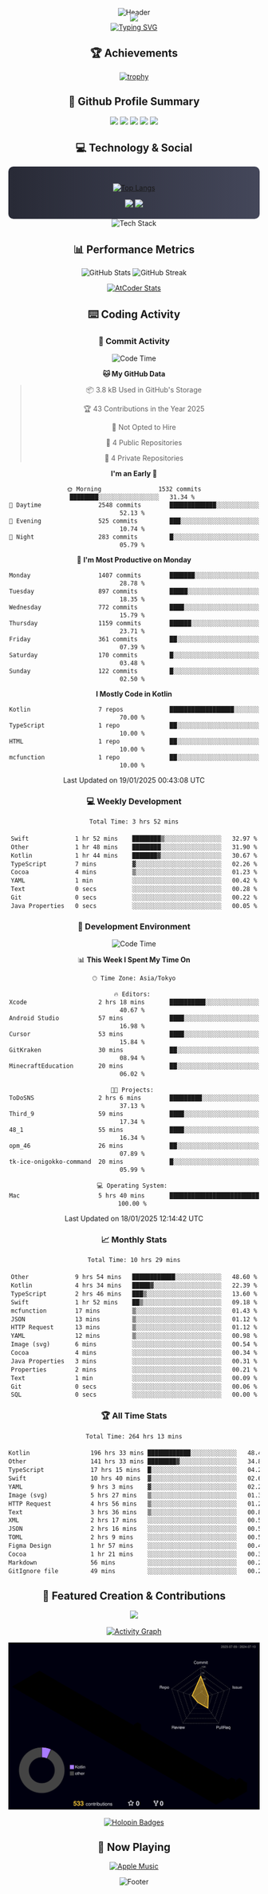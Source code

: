 <div align="center">
  
![Header](https://capsule-render.vercel.app/api?type=waving&color=gradient&customColorList=12&height=300&section=header&text=Welcome%20to%20Batapii's%20Universe&fontSize=50&animation=fadeIn&fontAlignY=40&desc=Android%20Developer%20|%20Kotlin%20LOVE%20)

<div style="margin-top: -20px;">
  <img src="https://readme-typing-svg.herokuapp.com/?lines=Crafting+Android+Experiences;Building+Tomorrow's+Apps+Today;Always+Learning,+Always+Growing&font=Fira%20Code&center=true&width=440&height=45&color=f75c7e&vCenter=true&size=22&pause=1000">
</div>

<a href="https://git.io/typing-svg">
  <img src="https://readme-typing-svg.demolab.com?font=Fira+Code&weight=600&size=28&duration=4000&pause=1000&center=true&vCenter=true&width=800&lines=Hey+there!+I'm+Batapii+%F0%9F%91%8B;Android+Developer+from+Japan+%F0%9F%87%AF%F0%9F%87%B5" alt="Typing SVG" />
</a>

## 🏆 Achievements

[![trophy](https://github-profile-trophy.vercel.app/?username=batapii&theme=onestar&no-frame=true&no-bg=true&column=8&rank=SECRET,SSS,SS,S,AAA,AA,A,B,C,?&margin-w=10&margin-h=10)](https://github.com/ryo-ma/github-profile-trophy)

## 🎯 Github Profile Summary

<div align="center">
  <img src="http://github-profile-summary-cards.vercel.app/api/cards/profile-details?username=batapii&theme=radical" />
  <img src="http://github-profile-summary-cards.vercel.app/api/cards/repos-per-language?username=batapii&theme=radical" />
  <img src="http://github-profile-summary-cards.vercel.app/api/cards/most-commit-language?username=batapii&theme=radical" />
  <img src="http://github-profile-summary-cards.vercel.app/api/cards/stats?username=batapii&theme=radical" />
  <img src="http://github-profile-summary-cards.vercel.app/api/cards/productive-time?username=batapii&theme=radical" />
</div>

## 💻 Technology & Social

<div align="center" style="background: linear-gradient(to right, #282A36, #44475A); padding: 20px; border-radius: 10px;">

[![Top Langs](https://github-readme-stats.vercel.app/api/top-langs/?username=batapii
)](https://github.com/anuraghazra/github-readme-stats)

<div style="margin-top: 15px">
<a href="https://github.com/batapii"><img src="https://img.shields.io/github/followers/batapii?style=for-the-badge&logo=github&label=Follow&color=ff6e96&labelColor=282A36"/></a>
<a href="https://twitter.com/batapii3939"><img src="https://img.shields.io/twitter/follow/batapii?style=for-the-badge&logo=twitter&color=1DA1F2&labelColor=282A36&label= Twitter"/></a>
</div>

</div>

<div align="center">
<img src="https://github-readme-tech-stack.vercel.app/api/cards?title=Tech+Stack&align=center&titleAlign=center&fontSize=20&lineHeight=10&lineCount=4&theme=github_dark&width=800&bg=%230D1117&badge=%23161B22&border=%2321262D&titleColor=%2358A6FF&line1=kotlin%2Ckotlin%2C0095D5%3Bandroid%2Candroid%2C00ff00%3Bjetpackcompose%2Cjetpack%2C4285F4%3B&line2=swift%2Cswift%2CFA7343%3Bfirebase%2Cfirebase%2CFFCA28%3Bgithub%2Cgithub%2C181717%3B&line3=typescript%2Ctypescript%2C3178C6%3Bgraphql%2Cgraphql%2CE10098%3Bsupabase%2Csupabase%2C3FCF8E%3B&line4=gradle%2Cgradle%2C02303A%3Bgitkraken%2Cgitkraken%2C179287%3Bpostman%2Cpostman%2CFF6C37%3B" alt="Tech Stack" />
</div>



## 📊 Performance Metrics

<div align="center">

![GitHub Stats](https://github-readme-stats.vercel.app/api?username=batapii&show_icons=true&theme=radical&hide_border=true&bg_color=0D1117)
![GitHub Streak](https://github-readme-streak-stats.herokuapp.com/?user=batapii&theme=radical&hide_border=true&background=0D1117)

[![AtCoder Stats](https://atcoder-readme-stats.vercel.app/stats/batapii3939?theme=dark&show_history=5&width=495)](https://github.com/iwbc-mzk/atcoder-readme-stats)

</div>

## ⌨️ Coding Activity

### 🌟 Commit Activity
<!--START_SECTION:commit-stats-->
![Code Time](http://img.shields.io/badge/Code%20Time-406%20hrs%2025%20mins-blue)

**🐱 My GitHub Data** 

> 📦 3.8 kB Used in GitHub's Storage 
 > 
> 🏆 43 Contributions in the Year 2025
 > 
> 🚫 Not Opted to Hire
 > 
> 📜 4 Public Repositories 
 > 
> 🔑 4 Private Repositories 
 > 
**I'm an Early 🐤** 

```text
🌞 Morning                1532 commits        ████████░░░░░░░░░░░░░░░░░   31.34 % 
🌆 Daytime                2548 commits        █████████████░░░░░░░░░░░░   52.13 % 
🌃 Evening                525 commits         ███░░░░░░░░░░░░░░░░░░░░░░   10.74 % 
🌙 Night                  283 commits         █░░░░░░░░░░░░░░░░░░░░░░░░   05.79 % 
```
📅 **I'm Most Productive on Monday** 

```text
Monday                   1407 commits        ███████░░░░░░░░░░░░░░░░░░   28.78 % 
Tuesday                  897 commits         █████░░░░░░░░░░░░░░░░░░░░   18.35 % 
Wednesday                772 commits         ████░░░░░░░░░░░░░░░░░░░░░   15.79 % 
Thursday                 1159 commits        ██████░░░░░░░░░░░░░░░░░░░   23.71 % 
Friday                   361 commits         ██░░░░░░░░░░░░░░░░░░░░░░░   07.39 % 
Saturday                 170 commits         █░░░░░░░░░░░░░░░░░░░░░░░░   03.48 % 
Sunday                   122 commits         █░░░░░░░░░░░░░░░░░░░░░░░░   02.50 % 
```


**I Mostly Code in Kotlin** 

```text
Kotlin                   7 repos             ██████████████████░░░░░░░   70.00 % 
TypeScript               1 repo              ██░░░░░░░░░░░░░░░░░░░░░░░   10.00 % 
HTML                     1 repo              ██░░░░░░░░░░░░░░░░░░░░░░░   10.00 % 
mcfunction               1 repo              ██░░░░░░░░░░░░░░░░░░░░░░░   10.00 % 
```




 Last Updated on 19/01/2025 00:43:08 UTC
<!--END_SECTION:commit-stats-->

### 💻 Weekly Development
<!--START_SECTION:wakatime-->

```txt
Total Time: 3 hrs 52 mins

Swift             1 hr 52 mins    ████████▒░░░░░░░░░░░░░░░░   32.97 %
Other             1 hr 48 mins    ████████░░░░░░░░░░░░░░░░░   31.90 %
Kotlin            1 hr 44 mins    ███████▓░░░░░░░░░░░░░░░░░   30.67 %
TypeScript        7 mins          ▓░░░░░░░░░░░░░░░░░░░░░░░░   02.26 %
Cocoa             4 mins          ▒░░░░░░░░░░░░░░░░░░░░░░░░   01.23 %
YAML              1 min           ░░░░░░░░░░░░░░░░░░░░░░░░░   00.42 %
Text              0 secs          ░░░░░░░░░░░░░░░░░░░░░░░░░   00.28 %
Git               0 secs          ░░░░░░░░░░░░░░░░░░░░░░░░░   00.22 %
Java Properties   0 secs          ░░░░░░░░░░░░░░░░░░░░░░░░░   00.05 %
```

<!--END_SECTION:wakatime-->

### 🔨 Development Environment
<!--START_SECTION:dev-stats-->
![Code Time](http://img.shields.io/badge/Code%20Time-406%20hrs%2025%20mins-blue)

📊 **This Week I Spent My Time On** 

```text
🕑︎ Time Zone: Asia/Tokyo

🔥 Editors: 
Xcode                    2 hrs 18 mins       ██████████░░░░░░░░░░░░░░░   40.67 % 
Android Studio           57 mins             ████░░░░░░░░░░░░░░░░░░░░░   16.98 % 
Cursor                   53 mins             ████░░░░░░░░░░░░░░░░░░░░░   15.84 % 
GitKraken                30 mins             ██░░░░░░░░░░░░░░░░░░░░░░░   08.94 % 
MinecraftEducation       20 mins             ██░░░░░░░░░░░░░░░░░░░░░░░   06.02 % 

🐱‍💻 Projects: 
ToDoSNS                  2 hrs 6 mins        █████████░░░░░░░░░░░░░░░░   37.13 % 
Third_9                  59 mins             ████░░░░░░░░░░░░░░░░░░░░░   17.34 % 
48_1                     55 mins             ████░░░░░░░░░░░░░░░░░░░░░   16.34 % 
opm_46                   26 mins             ██░░░░░░░░░░░░░░░░░░░░░░░   07.89 % 
tk-ice-onigokko-command  20 mins             █░░░░░░░░░░░░░░░░░░░░░░░░   05.99 % 

💻 Operating System: 
Mac                      5 hrs 40 mins       █████████████████████████   100.00 % 
```


 Last Updated on 18/01/2025 12:14:42 UTC
<!--END_SECTION:dev-stats-->

### 📈 Monthly Stats
<!--START_SECTION:wakamonth-->

```txt
Total Time: 10 hrs 29 mins

Other             9 hrs 54 mins   ████████████░░░░░░░░░░░░░   48.60 %
Kotlin            4 hrs 34 mins   █████▓░░░░░░░░░░░░░░░░░░░   22.39 %
TypeScript        2 hrs 46 mins   ███▒░░░░░░░░░░░░░░░░░░░░░   13.60 %
Swift             1 hr 52 mins    ██▒░░░░░░░░░░░░░░░░░░░░░░   09.18 %
mcfunction        17 mins         ▒░░░░░░░░░░░░░░░░░░░░░░░░   01.43 %
JSON              13 mins         ▒░░░░░░░░░░░░░░░░░░░░░░░░   01.12 %
HTTP Request      13 mins         ▒░░░░░░░░░░░░░░░░░░░░░░░░   01.12 %
YAML              12 mins         ▒░░░░░░░░░░░░░░░░░░░░░░░░   00.98 %
Image (svg)       6 mins          ░░░░░░░░░░░░░░░░░░░░░░░░░   00.54 %
Cocoa             4 mins          ░░░░░░░░░░░░░░░░░░░░░░░░░   00.34 %
Java Properties   3 mins          ░░░░░░░░░░░░░░░░░░░░░░░░░   00.31 %
Properties        2 mins          ░░░░░░░░░░░░░░░░░░░░░░░░░   00.21 %
Text              1 min           ░░░░░░░░░░░░░░░░░░░░░░░░░   00.09 %
Git               0 secs          ░░░░░░░░░░░░░░░░░░░░░░░░░   00.06 %
SQL               0 secs          ░░░░░░░░░░░░░░░░░░░░░░░░░   00.00 %
```

<!--END_SECTION:wakamonth-->

### 🏆 All Time Stats
<!--START_SECTION:wakaalltime-->

```txt
Total Time: 264 hrs 13 mins

Kotlin                 196 hrs 33 mins ████████████░░░░░░░░░░░░░   48.44 %
Other                  141 hrs 33 mins ████████▓░░░░░░░░░░░░░░░░   34.89 %
TypeScript             17 hrs 15 mins  █░░░░░░░░░░░░░░░░░░░░░░░░   04.25 %
Swift                  10 hrs 40 mins  ▓░░░░░░░░░░░░░░░░░░░░░░░░   02.63 %
YAML                   9 hrs 3 mins    ▓░░░░░░░░░░░░░░░░░░░░░░░░   02.23 %
Image (svg)            5 hrs 27 mins   ▒░░░░░░░░░░░░░░░░░░░░░░░░   01.35 %
HTTP Request           4 hrs 56 mins   ▒░░░░░░░░░░░░░░░░░░░░░░░░   01.22 %
Text                   3 hrs 36 mins   ▒░░░░░░░░░░░░░░░░░░░░░░░░   00.89 %
XML                    2 hrs 17 mins   ░░░░░░░░░░░░░░░░░░░░░░░░░   00.56 %
JSON                   2 hrs 16 mins   ░░░░░░░░░░░░░░░░░░░░░░░░░   00.56 %
TOML                   2 hrs 9 mins    ░░░░░░░░░░░░░░░░░░░░░░░░░   00.53 %
Figma Design           1 hr 57 mins    ░░░░░░░░░░░░░░░░░░░░░░░░░   00.48 %
Cocoa                  1 hr 21 mins    ░░░░░░░░░░░░░░░░░░░░░░░░░   00.34 %
Markdown               56 mins         ░░░░░░░░░░░░░░░░░░░░░░░░░   00.23 %
GitIgnore file         49 mins         ░░░░░░░░░░░░░░░░░░░░░░░░░   00.21 %
```

<!--END_SECTION:wakaalltime-->


## 🌟 Featured Creation & Contributions

<div align="center">
  <a href="https://github.com/batapii/ToDoSNS">
    <img src="https://github-readme-stats.vercel.app/api/pin/?username=batapii&repo=ToDoSNS&theme=radical&hide_border=true&bg_color=0D1117" />
  </a>

[![Activity Graph](https://github-readme-activity-graph.vercel.app/graph?username=batapii&custom_title=Contribution%20Graph&hide_border=true&theme=radical&bg_color=0D1117)](https://github.com/ashutosh00710/github-readme-activity-graph)

![3D Contrib](./profile-3d-contrib/profile-night-rainbow.svg)

[![Holopin Badges](https://holopin.me/batapii)](https://holopin.io/@batapii)

</div>

## 🎵 Now Playing

<div align="center">
  
[![Apple Music](https://music-profile.rayriffy.com/theme/dark.svg?uid=001005.6598667d2ffd4a10a4f429edd0ba24c4.1156)](https://github.com/rayriffy/apple-music-github-profile)

</div>

![Footer](https://capsule-render.vercel.app/api?type=waving&color=gradient&customColorList=12&height=100&section=footer)

</div>

